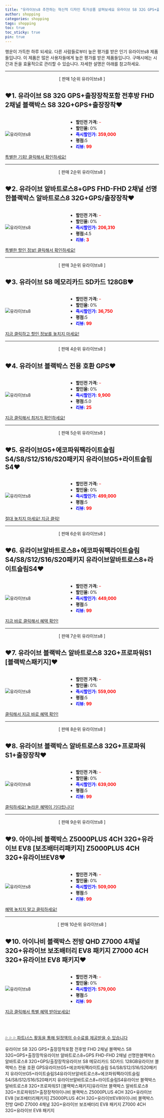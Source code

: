 ```yaml
---
title: "유라이브s8 추천하는 혁신적 디자인 특가상품 살펴보세요 유라이브 S8 32G GPS+출장장착포함 전후방"
author: shopping
categories: shopping
tags: shopping
toc: true
toc_sticky: true
pin: true
---
```

행운이 가득한 하루 되세요. 다른 사람들로부터 높은 평가를 받은 인기 유라이브s8 제품들입니다. 이 제품은 많은 사용자들에게 높은 평가를 받은 제품들입니다. 구매시에는 시간과 돈을 효율적으로 관리할 수 있습니다. 자세한 설명은 아래를 참고하세요.

---
<p class="toplist" style="margin: 0 auto; display: block; width: fit-content;">[ 판매 1순위 유라이브s8 ]</p>

<h2><strong>❤️1. 유라이브 S8 32G GPS+출장장착포함 전후방 FHD 2채널 블랙박스 S8 32G+GPS+출장장착❤️</strong></h2>

<div style="display: flex; align-items: center;">
    <div style="flex: 0.4;">
        <img src="https://thumbnail10.coupangcdn.com/thumbnails/remote/230x230ex/image/vendor_inventory/3ec3/ed102edaf1cabd7a76542a41f282b0d3720e78e841115768b95936e7b4f1.jpg" alt="유라이브s8" style="max-width: 100%;">
    </div>
    <div style="flex: 0.6; margin-left: 10px;">
        <ul>
            <li><strong>할인전 가격:</strong> <del style="color: red;">-</del></li>
            <li><strong>할인율:</strong> 0%</li>
            <li><span style='color:blue'><strong>즉시할인가:</strong></span> <span style='color:red'><strong>359,000</strong></span></li>
            <li><strong>평점:</strong>5</li>
            <li><span style='color:blue'><strong>리뷰:</strong></span> <span style='color:red'><strong>99</strong></span></li>
        </ul>
    </div>
</div>
<div class="center">
    <a href="https://William4Davisa.github.io?lptag=AF9450613&subid=githubio&pageKey=8176530344&traceid=V0-153&itemId=23366451334&vendorItemId=90396767717" class="myButton">
        특별한 기회! 클릭해서 확인하세요!
    </a>
</div>


---
<p class="toplist" style="margin: 0 auto; display: block; width: fit-content;">[ 판매 2순위 유라이브s8 ]</p>

<h2><strong>❤️2. 유라이브 알바트로스8+GPS FHD-FHD 2채널 선명한블랙박스 알바트로스8 32G+GPS/출장장착❤️</strong></h2>

<div style="display: flex; align-items: center;">
    <div style="flex: 0.4;">
        <img src="https://thumbnail7.coupangcdn.com/thumbnails/remote/230x230ex/image/vendor_inventory/9e46/7c36c66f97857d51b14a2c194185b5234aa1c6d7f75ca284c6e89f6ceffb.png" alt="유라이브s8" style="max-width: 100%;">
    </div>
    <div style="flex: 0.6; margin-left: 10px;">
        <ul>
            <li><strong>할인전 가격:</strong> <del style="color: red;">-</del></li>
            <li><strong>할인율:</strong> 0%</li>
            <li><span style='color:blue'><strong>즉시할인가:</strong></span> <span style='color:red'><strong>206,310</strong></span></li>
            <li><strong>평점:</strong>4.5</li>
            <li><span style='color:blue'><strong>리뷰:</strong></span> <span style='color:red'><strong>3</strong></span></li>
        </ul>
    </div>
</div>
<div class="center">
    <a href="https://William4Davisa.github.io?lptag=AF9450613&subid=githubio&pageKey=6714052806&traceid=V0-153&itemId=15596610783&vendorItemId=82815397216" class="myButton">
        특별한 할인 정보! 클릭해서 확인하세요!
    </a>
</div>


---
<p class="toplist" style="margin: 0 auto; display: block; width: fit-content;">[ 판매 3순위 유라이브s8 ]</p>

<h2><strong>❤️3. 유라이브 S8 메모리카드 SD카드 128GB❤️</strong></h2>

<div style="display: flex; align-items: center;">
    <div style="flex: 0.4;">
        <img src="https://thumbnail9.coupangcdn.com/thumbnails/remote/230x230ex/image/vendor_inventory/880f/0c8eed1f8282942c573dda9213afe87d2d39a4eedfad673c0a79b26834c2.jpg" alt="유라이브s8" style="max-width: 100%;">
    </div>
    <div style="flex: 0.6; margin-left: 10px;">
        <ul>
            <li><strong>할인전 가격:</strong> <del style="color: red;">-</del></li>
            <li><strong>할인율:</strong> 0%</li>
            <li><span style='color:blue'><strong>즉시할인가:</strong></span> <span style='color:red'><strong>36,750</strong></span></li>
            <li><strong>평점:</strong>5</li>
            <li><span style='color:blue'><strong>리뷰:</strong></span> <span style='color:red'><strong>99</strong></span></li>
        </ul>
    </div>
</div>
<div class="center">
    <a href="https://William4Davisa.github.io?lptag=AF9450613&subid=githubio&pageKey=8209426224&traceid=V0-153&itemId=23559189687&vendorItemId=90585210977" class="myButton">
        지금 클릭하고 할인 정보를 놓치지 마세요!
    </a>
</div>


---
<p class="toplist" style="margin: 0 auto; display: block; width: fit-content;">[ 판매 4순위 유라이브s8 ]</p>

<h2><strong>❤️4. 유라이브 블랙박스 전용 호환 GPS❤️</strong></h2>

<div style="display: flex; align-items: center;">
    <div style="flex: 0.4;">
        <img src="https://thumbnail9.coupangcdn.com/thumbnails/remote/230x230ex/image/vendor_inventory/0b88/e7f6e5bf87c6caad45037525920cc51d3d78fbe349cddcc9c01ca7b57c09.jpg" alt="유라이브s8" style="max-width: 100%;">
    </div>
    <div style="flex: 0.6; margin-left: 10px;">
        <ul>
            <li><strong>할인전 가격:</strong> <del style="color: red;">-</del></li>
            <li><strong>할인율:</strong> 0%</li>
            <li><span style='color:blue'><strong>즉시할인가:</strong></span> <span style='color:red'><strong>9,900</strong></span></li>
            <li><strong>평점:</strong>5.0</li>
            <li><span style='color:blue'><strong>리뷰:</strong></span> <span style='color:red'><strong>25</strong></span></li>
        </ul>
    </div>
</div>
<div class="center">
    <a href="https://William4Davisa.github.io?lptag=AF9450613&subid=githubio&pageKey=7058492616&traceid=V0-153&itemId=17493726867&vendorItemId=84661085949" class="myButton">
        지금 클릭해서 최저가 확인하세요!
    </a>
</div>


---
<p class="toplist" style="margin: 0 auto; display: block; width: fit-content;">[ 판매 5순위 유라이브s8 ]</p>

<h2><strong>❤️5. 유라이브G5+에코파워팩라이트슬림 S4/S8/S12/S16/S20패키지 유라이브G5+라이트슬림S4❤️</strong></h2>

<div style="display: flex; align-items: center;">
    <div style="flex: 0.4;">
        <img src="https://thumbnail10.coupangcdn.com/thumbnails/remote/230x230ex/image/vendor_inventory/5abe/eef68452985c94ce718779472de6c8ed0ffbddb3dad32f7762cde0668a3d.jpg" alt="유라이브s8" style="max-width: 100%;">
    </div>
    <div style="flex: 0.6; margin-left: 10px;">
        <ul>
            <li><strong>할인전 가격:</strong> <del style="color: red;">-</del></li>
            <li><strong>할인율:</strong> 0%</li>
            <li><span style='color:blue'><strong>즉시할인가:</strong></span> <span style='color:red'><strong>499,000</strong></span></li>
            <li><strong>평점:</strong>5</li>
            <li><span style='color:blue'><strong>리뷰:</strong></span> <span style='color:red'><strong>99</strong></span></li>
        </ul>
    </div>
</div>
<div class="center">
    <a href="https://William4Davisa.github.io?lptag=AF9450613&subid=githubio&pageKey=6598500258&traceid=V0-153&itemId=14917222362&vendorItemId=82154522155" class="myButton">
        절대 놓치지 마세요! 지금 클릭!
    </a>
</div>


---
<p class="toplist" style="margin: 0 auto; display: block; width: fit-content;">[ 판매 6순위 유라이브s8 ]</p>

<h2><strong>❤️6. 유라이브알바트로스8+에코파워팩라이트슬림 S4/S8/S12/S16/S20패키지 유라이브알바트로스8+라이트슬림S4❤️</strong></h2>

<div style="display: flex; align-items: center;">
    <div style="flex: 0.4;">
        <img src="https://thumbnail10.coupangcdn.com/thumbnails/remote/230x230ex/image/vendor_inventory/f1e8/d34b7df3d937ca41e2149ace72dd1198c4293b0a403b8df6b7b95495c3cc.jpg" alt="유라이브s8" style="max-width: 100%;">
    </div>
    <div style="flex: 0.6; margin-left: 10px;">
        <ul>
            <li><strong>할인전 가격:</strong> <del style="color: red;">-</del></li>
            <li><strong>할인율:</strong> 0%</li>
            <li><span style='color:blue'><strong>즉시할인가:</strong></span> <span style='color:red'><strong>449,000</strong></span></li>
            <li><strong>평점:</strong>5</li>
            <li><span style='color:blue'><strong>리뷰:</strong></span> <span style='color:red'><strong>99</strong></span></li>
        </ul>
    </div>
</div>
<div class="center">
    <a href="https://William4Davisa.github.io?lptag=AF9450613&subid=githubio&pageKey=6598489651&traceid=V0-153&itemId=14917173605&vendorItemId=82154474472" class="myButton">
        지금 바로 클릭해서 혜택 확인!
    </a>
</div>


---
<p class="toplist" style="margin: 0 auto; display: block; width: fit-content;">[ 판매 7순위 유라이브s8 ]</p>

<h2><strong>❤️7. 유라이브 블랙박스 알바트로스8 32G+프로파워S1 [블랙박스패키지]❤️</strong></h2>

<div style="display: flex; align-items: center;">
    <div style="flex: 0.4;">
        <img src="https://thumbnail9.coupangcdn.com/thumbnails/remote/230x230ex/image/vendor_inventory/11fb/5c36aa2b81833a9fde5c077baa432ea1bd97fc52b88e1ba69a45630e9a66.png" alt="유라이브s8" style="max-width: 100%;">
    </div>
    <div style="flex: 0.6; margin-left: 10px;">
        <ul>
            <li><strong>할인전 가격:</strong> <del style="color: red;">-</del></li>
            <li><strong>할인율:</strong> 0%</li>
            <li><span style='color:blue'><strong>즉시할인가:</strong></span> <span style='color:red'><strong>559,000</strong></span></li>
            <li><strong>평점:</strong>5</li>
            <li><span style='color:blue'><strong>리뷰:</strong></span> <span style='color:red'><strong>99</strong></span></li>
        </ul>
    </div>
</div>
<div class="center">
    <a href="https://William4Davisa.github.io?lptag=AF9450613&subid=githubio&pageKey=6357137383&traceid=V0-153&itemId=13403097463&vendorItemId=80657823553" class="myButton">
        클릭해서 지금 바로 혜택 확인!
    </a>
</div>


---
<p class="toplist" style="margin: 0 auto; display: block; width: fit-content;">[ 판매 8순위 유라이브s8 ]</p>

<h2><strong>❤️8. 유라이브 블랙박스 알바트로스8 32G+프로파워S1+출장장착❤️</strong></h2>

<div style="display: flex; align-items: center;">
    <div style="flex: 0.4;">
        <img src="https://thumbnail9.coupangcdn.com/thumbnails/remote/230x230ex/image/vendor_inventory/11fb/5c36aa2b81833a9fde5c077baa432ea1bd97fc52b88e1ba69a45630e9a66.png" alt="유라이브s8" style="max-width: 100%;">
    </div>
    <div style="flex: 0.6; margin-left: 10px;">
        <ul>
            <li><strong>할인전 가격:</strong> <del style="color: red;">-</del></li>
            <li><strong>할인율:</strong> 0%</li>
            <li><span style='color:blue'><strong>즉시할인가:</strong></span> <span style='color:red'><strong>639,000</strong></span></li>
            <li><strong>평점:</strong>5</li>
            <li><span style='color:blue'><strong>리뷰:</strong></span> <span style='color:red'><strong>99</strong></span></li>
        </ul>
    </div>
</div>
<div class="center">
    <a href="https://William4Davisa.github.io?lptag=AF9450613&subid=githubio&pageKey=6357141676&traceid=V0-153&itemId=13403117246&vendorItemId=80657842893" class="myButton">
        클릭하세요! 놀라운 혜택이 기다립니다!
    </a>
</div>


---
<p class="toplist" style="margin: 0 auto; display: block; width: fit-content;">[ 판매 9순위 유라이브s8 ]</p>

<h2><strong>❤️9. 아이나비 블랙박스 Z5000PLUS 4CH 32G+유라이브 EV8 [보조배터리패키지] Z5000PLUS 4CH 32G+유라이브EV8❤️</strong></h2>

<div style="display: flex; align-items: center;">
    <div style="flex: 0.4;">
        <img src="https://thumbnail10.coupangcdn.com/thumbnails/remote/230x230ex/image/vendor_inventory/a315/b9bb6effdc7f806726d8426adc55b49324de59d33598b0f346748bb0d277.png" alt="유라이브s8" style="max-width: 100%;">
    </div>
    <div style="flex: 0.6; margin-left: 10px;">
        <ul>
            <li><strong>할인전 가격:</strong> <del style="color: red;">-</del></li>
            <li><strong>할인율:</strong> 0%</li>
            <li><span style='color:blue'><strong>즉시할인가:</strong></span> <span style='color:red'><strong>509,000</strong></span></li>
            <li><strong>평점:</strong>5</li>
            <li><span style='color:blue'><strong>리뷰:</strong></span> <span style='color:red'><strong>99</strong></span></li>
        </ul>
    </div>
</div>
<div class="center">
    <a href="https://William4Davisa.github.io?lptag=AF9450613&subid=githubio&pageKey=7561483576&traceid=V0-153&itemId=19921895188&vendorItemId=87021596125" class="myButton">
        혜택 놓치지 말고 클릭하세요!
    </a>
</div>


---
<p class="toplist" style="margin: 0 auto; display: block; width: fit-content;">[ 판매 10순위 유라이브s8 ]</p>

<h2><strong>❤️10. 아이나비 블랙박스 전방 QHD Z7000 4채널 32G+유라이브 보조배터리 EV8 패키지 Z7000 4CH 32G+유라이브 EV8 패키지❤️</strong></h2>

<div style="display: flex; align-items: center;">
    <div style="flex: 0.4;">
        <img src="https://thumbnail10.coupangcdn.com/thumbnails/remote/230x230ex/image/vendor_inventory/99ad/bf2bd63a5e796704fe56b4d8d47668e00532624b777f69058a868d7651b4.png" alt="유라이브s8" style="max-width: 100%;">
    </div>
    <div style="flex: 0.6; margin-left: 10px;">
        <ul>
            <li><strong>할인전 가격:</strong> <del style="color: red;">-</del></li>
            <li><strong>할인율:</strong> 0%</li>
            <li><span style='color:blue'><strong>즉시할인가:</strong></span> <span style='color:red'><strong>579,000</strong></span></li>
            <li><strong>평점:</strong>5</li>
            <li><span style='color:blue'><strong>리뷰:</strong></span> <span style='color:red'><strong>99</strong></span></li>
        </ul>
    </div>
</div>
<div class="center">
    <a href="https://William4Davisa.github.io?lptag=AF9450613&subid=githubio&pageKey=8037545555&traceid=V0-153&itemId=22492569910&vendorItemId=87039655996" class="myButton">
        지금 클릭해서 특별 혜택 받아보세요!
    </a>
</div>

<br><br><br>[💦 💦 💦 파트너스 활동을 통해 일정액의 수수료를 제공받을 수 있습니다](https://link.coupang.com/a/bcpT2c)<br><br>유라이브 S8 32G GPS+출장장착포함 전후방 FHD 2채널 블랙박스 S8 32G+GPS+출장장착유라이브 알바트로스8+GPS FHD-FHD 2채널 선명한블랙박스 알바트로스8 32G+GPS/출장장착유라이브 S8 메모리카드 SD카드 128GB유라이브 블랙박스 전용 호환 GPS유라이브G5+에코파워팩라이트슬림 S4/S8/S12/S16/S20패키지 유라이브G5+라이트슬림S4유라이브알바트로스8+에코파워팩라이트슬림 S4/S8/S12/S16/S20패키지 유라이브알바트로스8+라이트슬림S4유라이브 블랙박스 알바트로스8 32G+프로파워S1 [블랙박스패키지]유라이브 블랙박스 알바트로스8 32G+프로파워S1+출장장착아이나비 블랙박스 Z5000PLUS 4CH 32G+유라이브 EV8 [보조배터리패키지] Z5000PLUS 4CH 32G+유라이브EV8아이나비 블랙박스 전방 QHD Z7000 4채널 32G+유라이브 보조배터리 EV8 패키지 Z7000 4CH 32G+유라이브 EV8 패키지